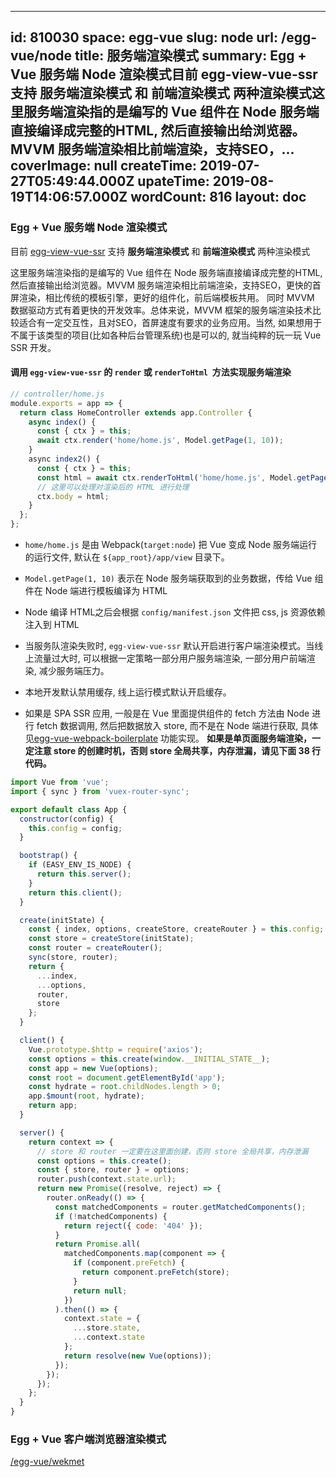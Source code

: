 
---
id: 810030
space: egg-vue
slug: node
url: /egg-vue/node
title: 服务端渲染模式
summary: Egg + Vue 服务端 Node 渲染模式目前 egg-view-vue-ssr 支持 服务端渲染模式 和 前端渲染模式 两种渲染模式这里服务端渲染指的是编写的 Vue 组件在 Node 服务端直接编译成完整的HTML, 然后直接输出给浏览器。MVVM 服务端渲染相比前端渲染，支持SEO，...
coverImage: null
createTime: 2019-07-27T05:49:44.000Z 
upateTime: 2019-08-19T14:06:57.000Z
wordCount: 816
layout: doc
---

### Egg + Vue 服务端 Node 渲染模式

目前 [egg-view-vue-ssr](https://github.com/easy-team/egg-view-vue-ssr) 支持 **服务端渲染模式** 和 **前端渲染模式** 两种渲染模式

这里服务端渲染指的是编写的 Vue 组件在 Node 服务端直接编译成完整的HTML, 然后直接输出给浏览器。MVVM 服务端渲染相比前端渲染，支持SEO，更快的首屏渲染，相比传统的模板引擎，更好的组件化，前后端模板共用。 同时 MVVM 数据驱动方式有着更快的开发效率。总体来说，MVVM 框架的服务端渲染技术比较适合有一定交互性，且对SEO，首屏速度有要求的业务应用。当然, 如果想用于不属于该类型的项目(比如各种后台管理系统)也是可以的, 就当纯粹的玩一玩 Vue SSR 开发。


#### 调用 `egg-view-vue-ssr` 的 `render` 或 `renderToHtml`  方法实现服务端渲染

```javascript
// controller/home.js
module.exports = app => {
  return class HomeController extends app.Controller {
    async index() {
      const { ctx } = this;
      await ctx.render('home/home.js', Model.getPage(1, 10));
    }
    async index2() {
      const { ctx } = this;
      const html = await ctx.renderToHtml('home/home.js', Model.getPage(1, 10));
      // 这里可以处理对渲染后的 HTML 进行处理
      ctx.body = html;
    }
  };
};
```


- `home/home.js` 是由 Webpack(`target:node`) 把 Vue 变成 Node 服务端运行的运行文件, 默认在 `${app_root}/app/view` 目录下。

- `Model.getPage(1, 10)` 表示在 Node 服务端获取到的业务数据，传给 Vue 组件在 Node 端进行模板编译为 HTML

- Node 编译 HTML之后会根据 `config/manifest.json` 文件把 css, js 资源依赖注入到 HTML

- 当服务队渲染失败时, `egg-view-vue-ssr` 默认开启进行客户端渲染模式。当线上流量过大时, 可以根据一定策略一部分用户服务端渲染, 一部分用户前端渲染, 减少服务端压力。

- 本地开发默认禁用缓存, 线上运行模式默认开启缓存。

- 如果是 SPA SSR 应用, 一般是在 Vue 里面提供组件的 fetch 方法由 Node 进行 fetch 数据调用, 然后把数据放入 store, 而不是在 Node 端进行获取, 具体见[egg-vue-webpack-boilerplate](https://github.com/easy-team/egg-vue-webpack-boilerplate/blob/master/app/web/page/app/app.js) 功能实现。 **如果是单页面服务端渲染，一定注意 store 的创建时机，否则 store 全局共享，内存泄漏，请见下面 38 行代码。**


```javascript
import Vue from 'vue';
import { sync } from 'vuex-router-sync';

export default class App {
  constructor(config) {
    this.config = config;
  }

  bootstrap() {
    if (EASY_ENV_IS_NODE) {
      return this.server();
    }
    return this.client();
  }

  create(initState) {
    const { index, options, createStore, createRouter } = this.config;
    const store = createStore(initState);
    const router = createRouter();
    sync(store, router);
    return {
      ...index,
      ...options,
      router,
      store
    };
  }

  client() {
    Vue.prototype.$http = require('axios');
    const options = this.create(window.__INITIAL_STATE__);
    const app = new Vue(options);
    const root = document.getElementById('app');
    const hydrate = root.childNodes.length > 0;
    app.$mount(root, hydrate);
    return app;
  }

  server() {
    return context => {
      // store 和 router 一定要在这里面创建，否则 store 全局共享，内存泄漏
      const options = this.create();
      const { store, router } = options;
      router.push(context.state.url);
      return new Promise((resolve, reject) => {
        router.onReady(() => {
          const matchedComponents = router.getMatchedComponents();
          if (!matchedComponents) {
            return reject({ code: '404' });
          }
          return Promise.all(
            matchedComponents.map(component => {
              if (component.preFetch) {
                return component.preFetch(store);
              }
              return null;
            })
          ).then(() => {
            context.state = {
              ...store.state,
              ...context.state
            };
            return resolve(new Vue(options));
          });
        });
      });
    };
  }
}
```


### Egg + Vue 客户端浏览器渲染模式

[/egg-vue/wekmet](/egg-vue/wekmet)

  
